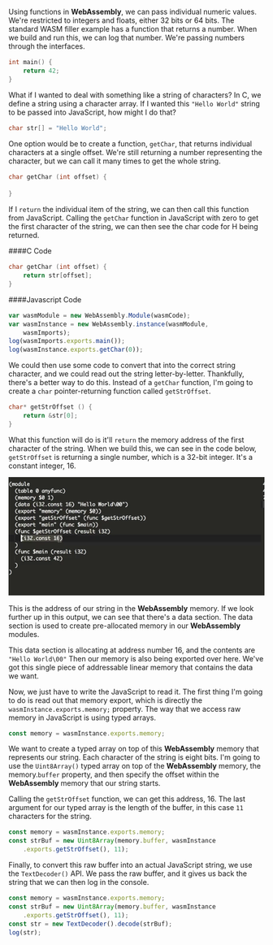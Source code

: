 Using functions in **WebAssembly**, we can pass individual numeric values. We're restricted to integers and floats, either 32 bits or 64 bits. The standard WASM filler example has a function that returns a number. When we build and run this, we can log that number. We're passing numbers through the interfaces.

```cpp
int main() {
	return 42;
}
```

What if I wanted to deal with something like a string of characters? In C, we define a string using a character array. If I wanted this `"Hello World"` string to be passed into JavaScript, how might I do that?

```cpp
char str[] = "Hello World";
```

One option would be to create a function, `getChar`, that returns individual characters at a single offset. We're still returning a number representing the character, but we can call it many times to get the whole string.

```cpp
char getChar (int offset) {
	
}
```

If I `return` the individual item of the string, we can then call this function from JavaScript. Calling the `getChar` function in JavaScript with zero to get the first character of the string, we can then see the char code for H being returned.

####C Code
```cpp
char getChar (int offset) {
	return str[offset];
}
```

####Javascript Code
```javascript
var wasmModule = new WebAssembly.Module(wasmCode);
var wasmInstance = new WebAssembly.instance(wasmModule,
	wasmImports);
log(wasmImports.exports.main());
log(wasmInstance.exports.getChar(0));
```

We could then use some code to convert that into the correct string character, and we could read out the string letter-by-letter. Thankfully, there's a better way to do this. Instead of a `getChar` function, I'm going to create a `char` pointer-returning function called `getStrOffset`.

```cpp
char* getStrOffset () {
	return &str[0];
}
```

What this function will do is it'll `return` the memory address of the first character of the string. When we build this, we can see in the code below, `getStrOffset` is returning a single number, which is a 32-bit integer. It's a constant integer, 16.

![Build results](../images/angular-1-x-read-webassembly-memory-from-javascript-i32.png)

This is the address of our string in the **WebAssembly** memory. If we look further up in this output, we can see that there's a data section. The data section is used to create pre-allocated memory in our **WebAssembly** modules.

This data section is allocating at address number 16, and the contents are `"Hello World\00"` Then our memory is also being exported over here. We've got this single piece of addressable linear memory that contains the data we want.

Now, we just have to write the JavaScript to read it. The first thing I'm going to do is read out that memory export, which is directly the `wasmInstance.exports.memory;` property. The way that we access raw memory in JavaScript is using typed arrays.

```javascript
const memory = wasmInstance.exports.memory;
```

We want to create a typed array on top of this **WebAssembly** memory that represents our string. Each character of the string is eight bits. I'm going to use the `Uint8Array()` typed array on top of the **WebAssembly** memory, the memory.`buffer` property, and then specify the offset within the **WebAssembly** memory that our string starts.

Calling the `getStrOffset` function, we can get this address, 16. The last argument for our typed array is the length of the buffer, in this case `11` characters for the string.

```javascript
const memory = wasmInstance.exports.memory;
const strBuf = new Uint8Array(memory.buffer, wasmInstance
	.exports.getStrOffset(), 11);
```

Finally, to convert this raw buffer into an actual JavaScript string, we use the `TextDecoder()` API. We pass the raw buffer, and it gives us back the string that we can then log in the console.

```javascript
const memory = wasmInstance.exports.memory;
const strBuf = new Uint8Array(memory.buffer, wasmInstance
	.exports.getStrOffset(), 11);
const str = new TextDecoder().decode(strBuf);
log(str);
```